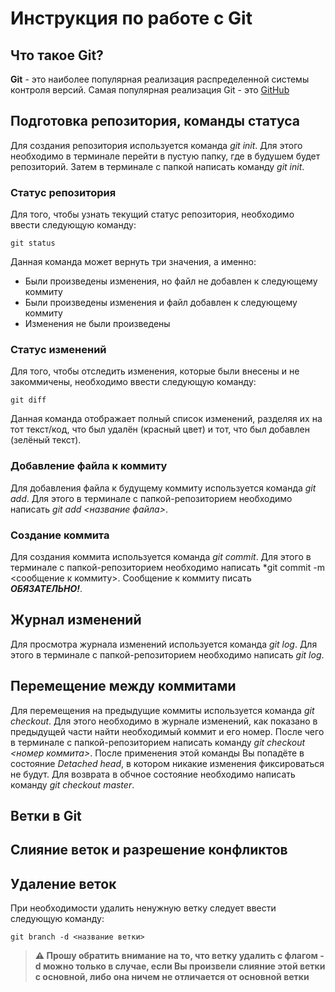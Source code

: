 # Инструкция по работе с Git

## Что такое Git?
**Git** - это наиболее популярная реализация распределенной системы контроля версий. Самая популярная реализация Git - это [GitHub](https://github.com/)

## Подготовка репозитория, команды статуса
Для создания репозитория используется команда *git init*. Для этого необходимо в терминале перейти в пустую папку, где в будушем будет репозиторий. Затем в терминале с папкой написать команду *git init*.

### Статус репозитория
Для того, чтобы узнать текущий статус репозитория, необходимо ввести следующую команду:

    git status
Данная команда может вернуть три значения, а именно:
+ Были произведены изменения, но файл не добавлен к следующему коммиту
+ Были произведены изменения и файл добавлен к следующему коммиту
+ Изменения не были произведены

### Статус изменений
Для того, чтобы отследить изменения, которые были внесены и не закоммичены, необходимо ввести следующую команду:

    git diff
Данная команда отображает полный список изменений, разделяя их на тот текст/код, что был удалён (красный цвет) и тот, что был добавлен (зелёный текст).
### Добавление файла к коммиту
Для добавления файла к будущему коммиту используется команда *git add*. Для этого в терминале с папкой-репозиторием необходимо написать *git add <название файла>*.

### Создание коммита
Для создания коммита используется команда *git commit*. Для этого в терминале с папкой-репозиторием необходимо написать *git commit -m <сообщение к коммиту>. Сообщение к коммиту писать ***ОБЯЗАТЕЛЬНО!***.

## Журнал изменений
Для просмотра журнала изменений используется команда *git log*. Для этого в терминале с папкой-репозиторием необходимо написать *git log*.

## Перемещение между коммитами
Для перемещения на предыдущие коммиты используется команда *git checkout*. Для этого необходимо в журнале изменений, как показано в предыдущей части найти необходимый коммит и его номер. После чего в терминале с папкой-репозиторием написать команду *git checkout <номер коммита>*. После применения этой команды Вы попадёте в состояние *Detached head*, в котором никакие изменения фиксироваться не будут. Для возврата в обчное состояние необходимо написать команду *git checkout master*.
## Ветки в Git

## Слияние веток и разрешение конфликтов

## Удаление веток
При необходимости удалить ненужную ветку следует ввести следующую команду:

    git branch -d <название ветки>

> **&#x26a0; Прошу обратить внимание на то, что ветку удалить с флагом -d можно только в случае, если Вы произвели слияние этой ветки с основной, либо она ничем не отличается от основной ветки**